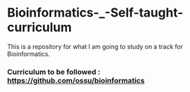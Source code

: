# Bioinformatics-_-Self-taught-curriculum
This is a repository for what I am going to study on a track for Bioinformatics.
### Curriculum to be followed : https://github.com/ossu/bioinformatics
